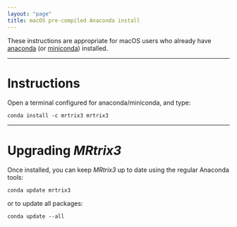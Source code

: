 ```yaml
---
layout: "page"
title: macOS pre-compiled Anaconda install
---
```


These instructions are appropriate for macOS users who already have
[anaconda](https://www.anaconda.com/)
(or [miniconda](https://docs.conda.io/en/latest/miniconda.html)) installed. 

---

Instructions
============

Open a terminal configured for anaconda/miniconda, and type:
```
conda install -c mrtrix3 mrtrix3
```


---

Upgrading *MRtrix3*
===================

Once installed, you can keep *MRtrix3* up to date using the regular Anaconda
tools:
```
conda update mrtrix3
```
or to update all packages:
```
conda update --all
```


